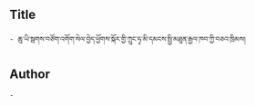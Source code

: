 ## Title
	- ཆུ་ཡི་སྦགས་བཙོག་འགོག་སེལ་བྱེད་ཕྱོགས་སྐོར་གྱི་ཀྲུང་ཧྭ་མི་དམངས་སྤྱི་མཐུན་རྒྱལ་ཁབ་ཀྱི་བཅའ་ཁྲིམས།

## Author
	- 

